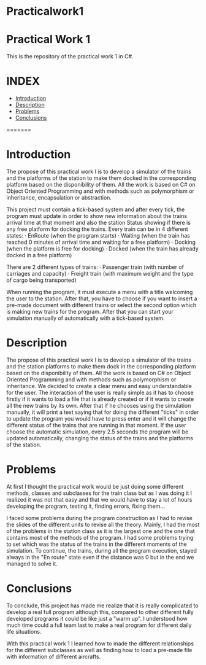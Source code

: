 # Practicalwork1

# Practical Work 1 
This is the repository of the practical work 1 in C#. 

# INDEX

- [Introduction](#introduction)
- [Description](#docking-simulator-software-practical-work-i)
- [Problems](#problems)
- [Conclusions](#conclusions)


=======
# Introduction

The propose of this practical work I is to develop a simulator of the trains and the platforms of the station to make them docked in the corresponding platform based on the disponibility of them. All the work is based on C# on Object Oriented Programming and with methods such as polymorphism or inheritance, encapsulation or abstraction.

This project must contain a tick-based system and after every tick, the program must update in order to show new information about the trains arrival time at that moment and also the station Status showing if there is any free platform for docking the trains. 
Every train can be in 4 different states:
    · EnRoute (when the program starts)
    · Waiting (when the train has reached 0 minutes of arrival time and waiting for a free platform)
    · Docking (when the platform is free for docking)
    · Docked (when the train has already docked in a free platform)

There are 2 different types of trains:
    · Passenger train (with number of carriages and capacity)
    · Freight train (with maximum weight and the type of cargo being transported)
    

When running the program, it must execute a menu with a title welcoming the user to the station. After that, you have to choose if you want to insert a pre-made document with different trains or select the second option which is making new trains for the program. After that you can start your simulation manually of automatically with a tick-based system.


# Description 

The propose of this practical work I is to develop a simulator of the trains and the station platforms to make them dock in the corresponding platform based on the disponibility of them. All the work is based on C# on Object Oriented Programming and with methods such as polymorphism or inheritance.
We decided to create a clear menu and easy understandable for the user.
The interaction of the user is really simple as it has to choose firstly if it wants to load a file that is already created or if it wants to create all the new trains by its own. After that if he chooses using the simulation manually, it will print a text saying that for doing the different "ticks" in order to update the program you would have to press enter and it will change the different status of the trains that are running in that moment. If the user choose the automatic simulation, every 2.5 seconds the program will be updated automatically, changing the status of the trains and the platforms of the station.

# Problems 

At first I thought the practical work would be just doing some different methods, classes and subclasses for the train class but as I was doing it I realized it was not that easy and that we would have to stay a lot of hours developing the program, testing it, finding errors, fixing them... 

I faced some problems during the program construction as I had to revise the slides of the different units to revise all the theory.
Mainly, I had the most of the problems in the station class as it is the largest one and the one that contains most of the methods of the program.
I had some problems trying to set which was the status of the trains in the different moments of the simulation. 
To continue, the trains, during all the program execution, stayed always in the "En route" state even if the distance was 0 but in the end we managed to solve it.


# Conclusions

To conclude, this project has made me realize that it is really complicated to develop a real full program although this, compared to other different fully developed programs it could be like just a "warm up". I understood how much time could a full team last to make a real program for different daily life situations.

With this practical work 1 I learned how to made the different relationships for the different subclasses as well as finding how to load a pre-made file with information of different aircrafts. 






